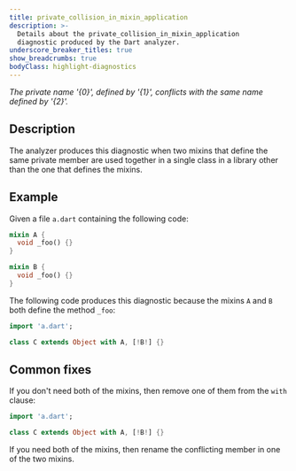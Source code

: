 ```yaml
---
title: private_collision_in_mixin_application
description: >-
  Details about the private_collision_in_mixin_application
  diagnostic produced by the Dart analyzer.
underscore_breaker_titles: true
show_breadcrumbs: true
bodyClass: highlight-diagnostics
---
```


_The private name '{0}', defined by '{1}', conflicts with the same name defined
by '{2}'._

## Description

The analyzer produces this diagnostic when two mixins that define the same
private member are used together in a single class in a library other than
the one that defines the mixins.

## Example

Given a file `a.dart` containing the following code:

```dart
mixin A {
  void _foo() {}
}

mixin B {
  void _foo() {}
}
```

The following code produces this diagnostic because the mixins `A` and `B`
both define the method `_foo`:

```dart
import 'a.dart';

class C extends Object with A, [!B!] {}
```

## Common fixes

If you don't need both of the mixins, then remove one of them from the
`with` clause:

```dart
import 'a.dart';

class C extends Object with A, [!B!] {}
```

If you need both of the mixins, then rename the conflicting member in one
of the two mixins.
